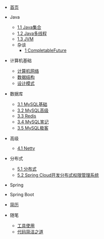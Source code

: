 * [首页](/)

* Java

  * [1.1 Java集合](sunsas/Java集合)
  * [1.2 Java多线程](sunsas/Java多线程)
  * [1.3 JVM](sunsas/JVM)
  * 杂谈
    * [1 CompletableFuture](sunsas/other/CompletableFuture.md)

* 计算机基础

  * [计算机网络](sunsas/计算机网络)
  * [数据结构](sunsas/数据结构)
  * [设计模式](sunsas/设计模式)

* 数据库

  * [3.1 MySQL基础](sunsas/MySQL)
  * [3.2 MySQL高级](sunsas/MySQL高级)
  * [3.3 Redis](sunsas/Redis)
  * [3.4 MySQL笔记](sunsas/MySQL笔记)
  * [3.5 MySQL极客](sunsas/MySQL极客)

* 高级
  * [4.1 Netty](sunsas/highLevel/Netty)


* 分布式
  * [5.1 分布式](sunsas/分布式)
  * [5.2 Spring Cloud开发分布式权限管理系统](sunsas/分布式权限管理系统)

* Spring


* Spring Boot

* [简历](sunsas/简历)


* 随笔
  * [工具使用](sunsas/notes/工具使用)
  * [代码简洁之道](sunsas/代码简洁之道)